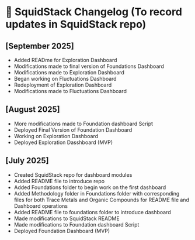 # 📅 SquidStack Changelog (To record updates in SquidStack repo)

## [September 2025]
- Added READme for Exploration Dashboard
- Modifications made to final version of Foundations Dashboard
- Modifications made to Exploration Dashboard
- Began working on Fluctuations Dashboard
- Redeployment of Exploration Dashboard
- Modifications made to Fluctuations Dashboard

## [August 2025]
- More modifications made to Foundation dashboard Script
- Deployed Final Version of Foundation Dashboard
- Working on Exploration Dashboard
- Deployed Exploration Dasshboard (MVP)


## [July 2025]
  - Created SquidStack repo for dashboard modules
  - Added README file to introduce repo
  - Added Foundations folder to begin work on the first dashboard
  - Added Methodology folder in Foundations folder with corresponding files for both Trace Metals and Organic Compounds for README file and Dashboard operations
  - Added README file to foundations folder to introduce dashboard
  - Made modifications to SquidStack README
  - Made modifications to Foundation dashboard Script
  - Deployed Foundation Dashboard (MVP)
